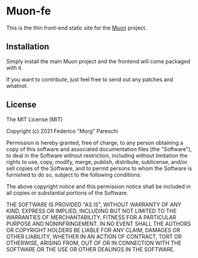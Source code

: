 # Muon-fe

This is the thin front-end static site for the [Muon](https://github.com/Morgawr/Muon) project.

## Installation

Simply install the main Muon project and the frontend will come packaged with
it.

If you want to contribute, just feel free to send out any patches and whatnot.

## License

The MIT License (MIT)

Copyright (c) 2021 Federico "Morg" Pareschi

Permission is hereby granted, free of charge, to any person obtaining a copy
of this software and associated documentation files (the "Software"), to deal
in the Software without restriction, including without limitation the rights
to use, copy, modify, merge, publish, distribute, sublicense, and/or sell
copies of the Software, and to permit persons to whom the Software is
furnished to do so, subject to the following conditions:

The above copyright notice and this permission notice shall be included in
all copies or substantial portions of the Software.

THE SOFTWARE IS PROVIDED "AS IS", WITHOUT WARRANTY OF ANY KIND, EXPRESS OR
IMPLIED, INCLUDING BUT NOT LIMITED TO THE WARRANTIES OF MERCHANTABILITY,
FITNESS FOR A PARTICULAR PURPOSE AND NONINFRINGEMENT. IN NO EVENT SHALL THE
AUTHORS OR COPYRIGHT HOLDERS BE LIABLE FOR ANY CLAIM, DAMAGES OR OTHER
LIABILITY, WHETHER IN AN ACTION OF CONTRACT, TORT OR OTHERWISE, ARISING FROM,
OUT OF OR IN CONNECTION WITH THE SOFTWARE OR THE USE OR OTHER DEALINGS IN
THE SOFTWARE.

